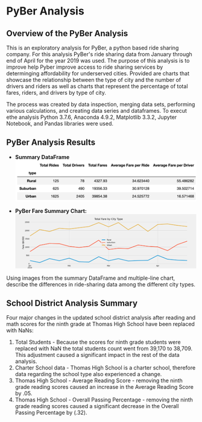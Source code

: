 # PyBer Analysis

## Overview of the PyBer Analysis
This is an exploratory analysis for PyBer, a python based ride sharing company. For this analysis PyBer's ride sharing data from January through end of April for the year 2019 was used. The purpose of this analysis is to improve help Pyber improve access to ride sharing services by determinging affordability for underserved cities. Provided are charts that showcase the relationship between the type of city and the number of drivers and riders as well as charts that represent the percentage of total fares, riders, and drivers by type of city. 

The process was created by data inspection, merging data sets, performing various calculations, and creating data series and dataframes. To execut ethe analysis Python 3.7.6, Anaconda 4.9.2, Matplotlib 3.3.2, Jupyter Notebook, and Pandas libraries were used.

## PyBer Analysis Results 
- **Summary DataFrame** 
![summarydataframe.png](https://github.com/italiacardenas/PyBer_Analysis/blob/55598d7663b358d387f8314ea67175cf6990647d/readmescreenshots/summary_dataframe.png)

- **PyBer Fare Summary Chart:** 
![Pyber_fare_summary.png](https://github.com/italiacardenas/PyBer_Analysis/blob/55598d7663b358d387f8314ea67175cf6990647d/analysis/Pyber_fare_summary.png)

Using images from the summary DataFrame and multiple-line chart, describe the differences in ride-sharing data among the different city types.


## School District Analysis Summary
Four major changes in the updated school district analysis after reading and math scores for the ninth grade at Thomas High School have been replaced with NaNs:
1. Total Students - Because the scores for ninth grade students were replaced with NaN the total students count went from 39,170 to 38,709. This adjustment caused a significant impact in the rest of the data analysis.
2. Charter School data - Thomas High School is a charter school, therefore data regarding the school type also experienced a change.
3. Thomas High School - Average Reading Score - removing the ninth grade reading scores caused an increase in the Average Reading Score by .05.
4. Thomas High School - Overall Passing Percentage - removing the ninth grade reading scores caused a significant decrease in the Overall Passing Percentage by (.32).

